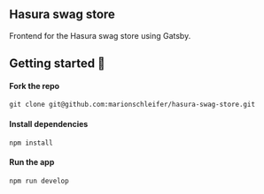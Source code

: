 ## Hasura swag store

Frontend for the Hasura swag store using Gatsby.

## Getting started 🚀

#### Fork the repo

`git clone git@github.com:marionschleifer/hasura-swag-store.git`

#### Install dependencies

`npm install`

#### Run the app

`npm run develop`
